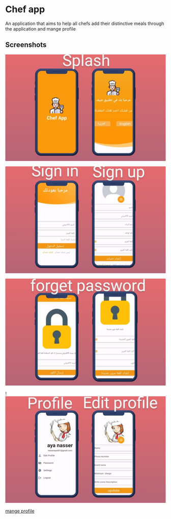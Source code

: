 
# Chef app

An application that aims to help all chefs add their distinctive meals through the application and mange profile


## Screenshots

![splash and change lang](https://github.com/AyaNasserEzat/chef-app/blob/master/screenshots/splash.jpeg?raw=true)


![signup and signin](https://github.com/AyaNasserEzat/chef-app/blob/master/screenshots/sign.jpeg?raw=true)

![forgetPasswrd](https://github.com/AyaNasserEzat/chef-app/blob/master/screenshots/forgetPasswrd.jpeg?raw=true)

!![profileDetails and edit it](https://github.com/AyaNasserEzat/chef-app/blob/master/screenshots/profileDetails.jpeg?raw=true)

[mange profile](https://github.com/AyaNasserEzat/chef-app/blob/master/screenshots/mangeProfie.jpeg?raw=true)

